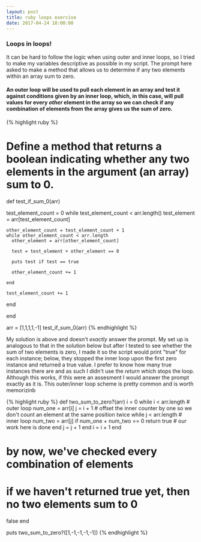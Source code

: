 ```yaml
---
layout: post
title: ruby loops exercise 
date: 2017-04-24 18:00:00
---
```


<h3>Loops in loops!</h3>

<p>It can be hard to follow the logic when using outer and inner loops, so I tried to make my variables descriptive as possible in my script. The prompt here asked to make a method that allows us to determine if any two elements within an array sum to zero.</p>

<h4>An outer loop will be used to pull each element in an array and test it against conditions given by an inner loop, which, in this case, will pull values for every <i>other</i> element in the array so we can check if any combination of elements from the array gives us the sum of zero.</h4>

{% highlight ruby %}
# Define a method that returns a boolean indicating whether any two elements in the argument (an array) sum to 0.

def test_if_sum_0(arr)
  
  test_element_count = 0
  while test_element_count < arr.length()
    test_element = arr[test_element_count]
   
    other_element_count = test_element_count + 1
    while other_element_count < arr.length
      other_element = arr[other_element_count]
      
      test = test_element + other_element == 0
      
      puts test if test == true
      
      other_element_count += 1
      
    end
    
    test_element_count += 1
    
  end
  
end

arr = [1,1,1,1,-1]
test_if_sum_0(arr)
{% endhighlight %}

<p>My solution is above and doesn't <i>exactly</i> answer the prompt. My set up is analogous to that in the solution below but after I tested to see whether the sum of two elements is zero, I made it so the script would print "true" for each instance; below, they stopped the inner loop upon the first zero instance and returned a true value. I prefer to know how many true instances there are and as such I didn't use the <i>return</i> which stops the loop. Although this works, if this were an assesment I would answer the prompt exactly as it is. This outer/inner loop scheme is pretty common and is worth memorizinb</p>

{% highlight ruby %}
def two_sum_to_zero?(arr)
  i = 0
  while i < arr.length # outer loop
    num_one = arr[i]
    j = i + 1 # offset the inner counter by one so we don't count an element at the same position twice
    while j < arr.length # inner loop
      num_two = arr[j]
      if num_one + num_two == 0
        return true # our work here is done
      end
      j = j + 1
    end
    i = i + 1
  end
  # by now, we've checked every combination of elements
  # if we haven't returned true yet, then no two elements sum to 0
  false
end

puts two_sum_to_zero?([1,-1,-1,-1,-1])
{% endhighlight %}
